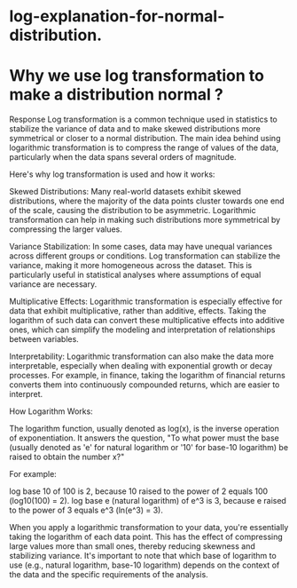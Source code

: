# log-explanation-for-normal-distribution.

# Why we use log transformation to make a distribution normal ? 

Response
Log transformation is a common technique used in statistics to stabilize the variance of data and to make skewed distributions more symmetrical or closer to a normal distribution. The main idea behind using logarithmic transformation is to compress the range of values of the data, particularly when the data spans several orders of magnitude.

Here's why log transformation is used and how it works:

Skewed Distributions: Many real-world datasets exhibit skewed distributions, where the majority of the data points cluster towards one end of the scale, causing the distribution to be asymmetric. Logarithmic transformation can help in making such distributions more symmetrical by compressing the larger values.

Variance Stabilization: In some cases, data may have unequal variances across different groups or conditions. Log transformation can stabilize the variance, making it more homogeneous across the dataset. This is particularly useful in statistical analyses where assumptions of equal variance are necessary.

Multiplicative Effects: Logarithmic transformation is especially effective for data that exhibit multiplicative, rather than additive, effects. Taking the logarithm of such data can convert these multiplicative effects into additive ones, which can simplify the modeling and interpretation of relationships between variables.

Interpretability: Logarithmic transformation can also make the data more interpretable, especially when dealing with exponential growth or decay processes. For example, in finance, taking the logarithm of financial returns converts them into continuously compounded returns, which are easier to interpret.

How Logarithm Works:

The logarithm function, usually denoted as log(x), is the inverse operation of exponentiation. It answers the question, "To what power must the base (usually denoted as 'e' for natural logarithm or '10' for base-10 logarithm) be raised to obtain the number x?"

For example:

log base 10 of 100 is 2, because 10 raised to the power of 2 equals 100 (log10(100) = 2).
log base e (natural logarithm) of e^3 is 3, because e raised to the power of 3 equals e^3 (ln(e^3) = 3).

When you apply a logarithmic transformation to your data, you're essentially taking the logarithm of each data point. This has the effect of compressing large values more than small ones, thereby reducing skewness and stabilizing variance. It's important to note that which base of logarithm to use (e.g., natural logarithm, base-10 logarithm) depends on the context of the data and the specific requirements of the analysis.
